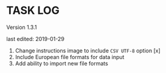 TASK LOG
=============

Version 1.3.1  

last edited: 2019-01-29

1. Change instructions image to include `CSV UTF-8` option [x]
2. Include European file formats for data input 
3. Add ability to import new file formats 
